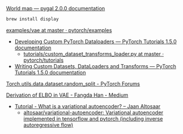 
[World map — pygal 2.0.0 documentation](http://www.pygal.org/en/stable/documentation/types/maps/pygal_maps_world.html)

```sh
brew install display
```

[examples/vae at master · pytorch/examples](https://github.com/pytorch/examples/tree/master/vae)

* [Developing Custom PyTorch Dataloaders — PyTorch Tutorials 1.5.0 documentation](https://pytorch.org/tutorials/recipes/recipes/custom_dataset_transforms_loader.html?highlight=dataloader)
  * [tutorials/custom_dataset_transforms_loader.py at master · pytorch/tutorials](https://github.com/pytorch/tutorials/blob/master/recipes_source/recipes/custom_dataset_transforms_loader.py)
* [Writing Custom Datasets, DataLoaders and Transforms — PyTorch Tutorials 1.5.0 documentation](https://pytorch.org/tutorials/beginner/data_loading_tutorial.html)

[Torch.utils.data.dataset.random_split - PyTorch Forums](https://discuss.pytorch.org/t/torch-utils-data-dataset-random-split/32209)

[Derivation of ELBO in VAE - Fangda Han - Medium](https://medium.com/@hfdtsinghua/derivation-of-elbo-in-vae-25ad7991fdf7)

* [Tutorial - What is a variational autoencoder? – Jaan Altosaar](https://jaan.io/what-is-variational-autoencoder-vae-tutorial/)
  * [altosaar/variational-autoencoder: Variational autoencoder implemented in tensorflow and pytorch (including inverse autoregressive flow)](https://github.com/altosaar/variational-autoencoder)